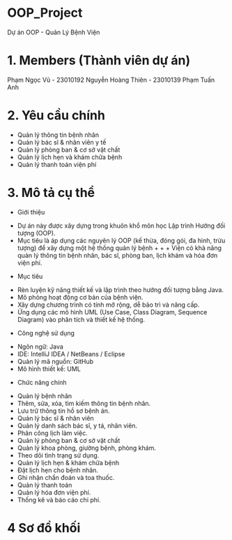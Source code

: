 # OOP_Project
Dự án OOP - Quản Lý Bệnh Viện

# 1. Members (Thành viên dự án)
Phạm Ngọc Vũ - 23010192
Nguyễn Hoàng Thiên - 23010139
Phạm Tuấn Anh 
# 2. Yêu cầu chính
+ Quản lý thông tin bệnh nhân
+ Quản lý bác sĩ & nhân viên y tế
+ Quản lý phòng ban & cơ sở vật chất
+ Quản lý lịch hẹn và khám chữa bệnh
+ Quản lý thanh toán viện phí
# 3. Mô tả cụ thể
- Giới thiệu
+ Dự án này được xây dựng trong khuôn khổ môn học Lập trình Hướng đối tượng (OOP).
+ Mục tiêu là áp dụng các nguyên lý OOP (kế thừa, đóng gói, đa hình, trừu tượng) để xây dựng một hệ thống quản lý bệnh + + + Viện có khả năng quản lý thông tin bệnh nhân, bác sĩ, phòng ban, lịch khám và hóa đơn viện phí.
- Mục tiêu
+ Rèn luyện kỹ năng thiết kế và lập trình theo hướng đối tượng bằng Java.
+ Mô phỏng hoạt động cơ bản của bệnh viện.
+ Xây dựng chương trình có tính mở rộng, dễ bảo trì và nâng cấp.
+ Ứng dụng các mô hình UML (Use Case, Class Diagram, Sequence Diagram) vào phân tích và thiết kế hệ thống.
- Công nghệ sử dụng
+ Ngôn ngữ: Java
+ IDE: IntelliJ IDEA / NetBeans / Eclipse
+ Quản lý mã nguồn: GitHub
+ Mô hình thiết kế: UML
- Chức năng chính
+ Quản lý bệnh nhân
+ Thêm, sửa, xóa, tìm kiếm thông tin bệnh nhân.
+ Lưu trữ thông tin hồ sơ bệnh án.
+ Quản lý bác sĩ & nhân viên
+ Quản lý danh sách bác sĩ, y tá, nhân viên.
+ Phân công lịch làm việc.
+ Quản lý phòng ban & cơ sở vật chất
+ Quản lý khoa phòng, giường bệnh, phòng khám.
+ Theo dõi tình trạng sử dụng.
+ Quản lý lịch hẹn & khám chữa bệnh
+ Đặt lịch hẹn cho bệnh nhân.
+ Ghi nhận chẩn đoán và toa thuốc.
+ Quản lý thanh toán
+ Quản lý hóa đơn viện phí.
+ Thống kê và báo cáo chi phí.


# 4 Sơ đồ khối